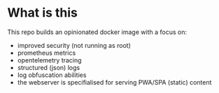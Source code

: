 # What is this

This repo builds an opinionated docker image with a focus on:
- improved security (not running as root)
- prometheus metrics
- opentelemetry tracing
- structured (json) logs
- log obfuscation abilities
- the webserver is specifialised for serving PWA/SPA (static) content
